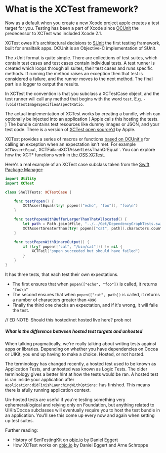 # What is the XCTest framework?

Now as a default when you create a new Xcode project apple creates a test target for you. Testing has been a part of Xcode since [OCUnit](http://www.sente.ch/software/ocunit/) the predecessor to XCTest was included Xcode 2.1.

XCTest owes it's architectural decisions to [SUnit](http://sunit.sourceforge.net) the first testing framework, built for smalltalk apps. OCUnit is an Objective-C implementation of SUnit.

The <i>x</i>Unit format is quite simple. There are collections of test suites, which contain test cases and test cases contain individual tests. A test runner is created which loops through all suites, their test cases and runs specific methods. If running the method raises an exception then that test is considered a failure, and the runner moves to the next method. The final part is a logger to output the results.

In XCTest the convention is that you subclass a XCTestCase object, and the test runner will call any method that begins with the word `test`. E.g. `- (void)testImageSpecifiesAspectRatio`.

The actual implementation of XCTest works by creating a bundle, which can optionally be injected into an application ( Apple calls this hosting the tests. ) The bundle contains test resources like dummy images or JSON, and your test code. There is a version of [XCTest open source'd](https://github.com/apple/swift-corelibs-xctest) by Apple.

XCTest provides a series of macros or functions [based on OCUnit's](https://github.com/jy/SenTestingKit/blob/master/SenTestCase_Macros.h#L82) for calling an exception when an expectation isn't met. For example `XCTAssertEqual`, XCTFail` and `XCTAssertLessThanOrEqual`. You can explore how the XCT* functions work in [the OSS XCTest](https://github.com/apple/swift-corelibs-xctest/blob/96772ca6e01e664e153d0c844fff69e94605ef17/Sources/XCTest/XCTAssert.swift#L29-L45).

Here's a real example of an XCTest case subclass taken from the [Swift Package Manager](https://github.com/mxcl/swift-package-manager/blob/aa1700c0b7b94a5639c54d746e60404fbbda597f/Tests/Utility/ShellTests.swift):

``` swift
import Utility
import XCTest

class ShellTests: XCTestCase {

    func testPopen() {
        XCTAssertEqual(try! popen(["echo", "foo"]), "foo\n")
    }

    func testPopenWithBufferLargerThanThatAllocated() {
        let path = Path.join(#file, "../../Get/DependencyGraphTests.swift").normpath
        XCTAssertGreaterThan(try! popen(["cat", path]).characters.count, 4096)
    }

    func testPopenWithBinaryOutput() {
        if (try? popen(["cat", "/bin/cat"])) != nil {
            XCTFail("popen succeeded but should have failed")
        }
    }
}
```

It has three tests, that each test their own expectations.

- The first ensures that when `popen(["echo", "foo"])` is called, it returns `"foo\n"`
- The second ensures that when `popen(["cat", path])` is called, it returns a number of characters greater than `4096`
- Finally the third one checks an expectation, and if it's wrong, it will faile the test.


// ED NOTE: Should this hosted/not hosted live here? prob not

##### What is the difference between hosted test targets and unhosted

When talking pragmatically, we're really talking about writing tests against apps or libraries. Depending on whether you have dependencies on Cocoa or UIKit, you end up having to make a choice. Hosted, or not hosted.

The terminology has changed recently, a hosted test used to be known as Application Tests, and unhosted was known as Logic Tests. The older terminology gives a better hint at how the tests would be ran. A hosted test is ran inside your application after `application:didFinishLaunchingWithOptions:` has finished. This means there is afully running application context.

Un-hosted tests are useful if you're testing something very ephemeral/logical and relying only on Foundation, but anything related to UIKit/Cocoa subclasses will eventually require you to host the test bundle in an application. You'll see this come up every now and again when setting up test suites.

Further reading:

* History of SenTestingKit on [objc.io](http://www.objc.io/issue-1/testing-view-controllers.html#sentestkit) by Daniel Eggert
* How XCTest works on [objc.io](http://www.objc.io/issue-15/xctest.html#how_xctest_works) by Daniel Eggert and Arne Schroppe
